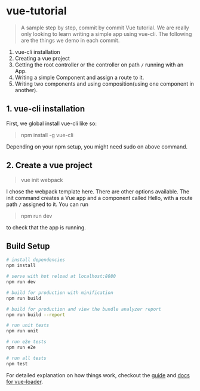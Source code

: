 # vue-tutorial

> A sample step by step, commit by commit Vue tutorial. We are really only looking to learn writing a simple app using vue-cli. The following are the things we demo in each commit.

1. vue-cli installation
2. Creating a vue project
3. Getting the root controller or the controller on path `/` running with an App.
4. Writing a simple Component and assign a route to it.
5. Writing two components and using composition(using one component in another).

## 1. vue-cli installation
First, we global install vue-cli like so:
> npm install -g vue-cli

Depending on your npm setup, you might need sudo on above command.

## 2. Create a vue project
> vue init webpack <project-name>

I chose the webpack template here. There are other options available. The init command creates a Vue app and a component called Hello, with a route path `/` assigned to it. You can run
> npm run dev

to check that the app is running.



## Build Setup

``` bash
# install dependencies
npm install

# serve with hot reload at localhost:8080
npm run dev

# build for production with minification
npm run build

# build for production and view the bundle analyzer report
npm run build --report

# run unit tests
npm run unit

# run e2e tests
npm run e2e

# run all tests
npm test
```

For detailed explanation on how things work, checkout the [guide](http://vuejs-templates.github.io/webpack/) and [docs for vue-loader](http://vuejs.github.io/vue-loader).
